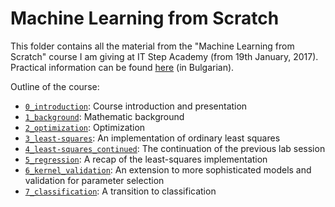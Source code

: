 # Machine Learning from Scratch

This folder contains all the material from the "Machine Learning from Scratch" course I am giving at IT Step Academy (from 19th January, 2017).
Practical information can be found [here](http://itstep.bg/news-bg/kurs-machine-learning-from-scratch/) (in Bulgarian).

Outline of the course:
- [`0_introduction`](0_introduction): Course introduction and presentation
- [`1_background`](1_background): Mathematic background
- [`2_optimization`](2_optimization): Optimization
- [`3_least-squares`](3_least-squares): An implementation of ordinary least squares
- [`4_least-squares_continued`](4_least-squares_continued): The continuation of the previous lab session
- [`5_regression`](5_regression): A recap of the least-squares implementation
- [`6_kernel_validation`](6_kernel_validation): An extension to more sophisticated models and validation for parameter selection
- [`7_classification`](7_classification): A transition to classification
